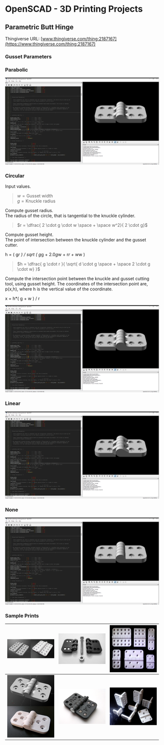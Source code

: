# OpenSCAD - 3D Printing Projects

## Parametric Butt Hinge
Thingiverse URL: [www.thingiverse.com/thing:2187167](https://www.thingiverse.com/thing:2187167)
### Gusset Parameters

### Parabolic
![Image](images/parametric_hinge/Parabolic.PNG)

### Circular

Input values.

> $w = \text{Gusset width}$<br>
  $g = \text{Knuckle radius}$

Compute gusset radius.<br>
The radius of the circle, that is tangential to the knuckle cylinder.

> $r = \dfrac{ 2 \cdot g \cdot w \space + \space w^2}{ 2 \cdot g}$

Compute gusset height.<br>
The point of intersection between the knuckle cylinder and the gusset cutter.

h = ( g*r ) / sqrt ( g*g + 2.0*g*w + r*r + w*w )
> $h = \dfrac{ g \cdot r }{ \sqrt{ d \cdot g \space + \space 2 \cdot g \cdot w} }$

Compute the intersection point between the knuckle and gusset cutting tool, using gusset height.
The coordinates of the intersection point are, p(x,h), where h is the vertical value of the coordinate.

x = h*( g + w ) / r

![Image](images/parametric_hinge/Circular.PNG)

### Linear
![Image](images/parametric_hinge/Linear.PNG)

### None
![Image](images/parametric_hinge/None.PNG)

### Sample Prints
| ![Image](images/parametric_hinge/composite_1_0.PNG) | ![Image](images/parametric_hinge/photo_4_0.png) | ![Image](images/parametric_hinge/photo_1_0.png) |
| - | - | - |
| ![Image](images/parametric_hinge/composite_2_0.PNG) | ![Image](images/parametric_hinge/photo_3_0.png) | ![Image](images/parametric_hinge/photo_2_0.png) |







  
